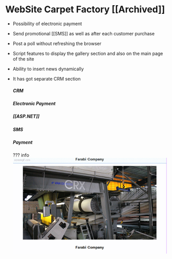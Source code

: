 # WebSite Carpet Factory [[Archived]]
 
* Possibility of electronic payment 
* Send promotional [[SMS]] as well as after each customer purchase
* Post a poll without refreshing the browser
* Script features to display the gallery section and also on the main page of the site
* Ability to insert news dynamically
* It has got separate CRM section
  
  ##### CRM

  ##### Electronic Payment

  ##### [[ASP.NET]]

  ##### SMS

  ##### Payment

  ??? info
    ![Sales Photo](../../assets/attachments/main_aad70.gif)
  